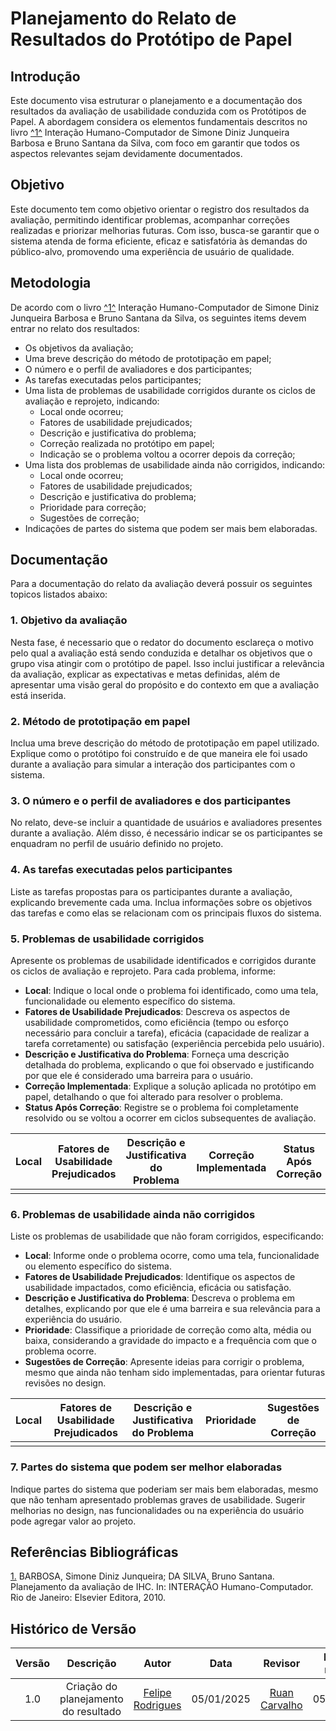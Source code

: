 # Planejamento do Relato de Resultados do Protótipo de Papel

## Introdução

Este documento visa estruturar o planejamento e a documentação dos resultados da avaliação de usabilidade conduzida com os Protótipos de Papel. A abordagem considera os elementos fundamentais descritos no livro <a id="anchor_1" href="#FRM1">^1^</a>  Interação Humano-Computador de Simone Diniz Junqueira Barbosa e Bruno Santana da Silva, com foco em garantir que todos os aspectos relevantes sejam devidamente documentados.

## Objetivo

Este documento tem como objetivo orientar o registro dos resultados da avaliação, permitindo identificar problemas, acompanhar correções realizadas e priorizar melhorias futuras. Com isso, busca-se garantir que o sistema atenda de forma eficiente, eficaz e satisfatória às demandas do público-alvo, promovendo uma experiência de usuário de qualidade.


## Metodologia

De acordo com o livro <a id="anchor_1" href="#FRM1">^1^</a> Interação Humano-Computador de Simone Diniz Junqueira Barbosa e Bruno Santana da Silva, os seguintes items devem entrar no relato dos resultados:

- Os objetivos da avaliação;
- Uma breve descrição do método de prototipação em papel;
- O número e o perfil de avaliadores e dos participantes;
- As tarefas executadas pelos participantes;
- Uma lista de problemas de usabilidade corrigidos durante os ciclos de avaliação e reprojeto, indicando:
    - Local onde ocorreu;
    - Fatores de usabilidade prejudicados;
    - Descrição e justificativa do problema;
    - Correção realizada no protótipo em papel;
    - Indicação se o problema voltou a ocorrer depois da correção;
- Uma lista dos problemas de usabilidade ainda não corrigidos, indicando:
    - Local onde ocorreu;
    - Fatores de usabilidade prejudicados;
    - Descrição e justificativa do problema;
    - Prioridade para correção;
    - Sugestões de correção;
- Indicações de partes do sistema que podem ser mais bem elaboradas.

## Documentação

Para a documentação do relato da avaliação deverá possuir os seguintes topicos listados abaixo:

### 1. Objetivo da avaliação

Nesta fase, é necessario que o redator do documento esclareça o motivo pelo qual a avaliação está sendo conduzida e detalhar os objetivos que o grupo visa atingir com o protótipo de papel. Isso inclui justificar a relevância da avaliação, explicar as expectativas e metas definidas, além de apresentar uma visão geral do propósito e do contexto em que a avaliação está inserida.

### 2. Método de prototipação em papel

Inclua uma breve descrição do método de prototipação em papel utilizado. Explique como o protótipo foi construído e de que maneira ele foi usado durante a avaliação para simular a interação dos participantes com o sistema.

### 3. O número e o perfil de avaliadores e dos participantes

No relato, deve-se incluir a quantidade de usuários e avaliadores presentes durante a avaliação. Além disso, é necessário indicar se os participantes se enquadram no perfil de usuário definido no projeto.

### 4. As tarefas executadas pelos participantes

Liste as tarefas propostas para os participantes durante a avaliação, explicando brevemente cada uma. Inclua informações sobre os objetivos das tarefas e como elas se relacionam com os principais fluxos do sistema.

### 5. Problemas de usabilidade corrigidos

Apresente os problemas de usabilidade identificados e corrigidos durante os ciclos de avaliação e reprojeto. Para cada problema, informe:

- **Local**: Indique o local onde o problema foi identificado, como uma tela, funcionalidade ou elemento específico do sistema.
- **Fatores de Usabilidade Prejudicados**: Descreva os aspectos de usabilidade comprometidos, como eficiência (tempo ou esforço necessário para concluir a tarefa), eficácia (capacidade de realizar a tarefa corretamente) ou satisfação (experiência percebida pelo usuário).
- **Descrição e Justificativa do Problema**: Forneça uma descrição detalhada do problema, explicando o que foi observado e justificando por que ele é considerado uma barreira para o usuário.
- **Correção Implementada**: Explique a solução aplicada no protótipo em papel, detalhando o que foi alterado para resolver o problema.
- **Status Após Correção**: Registre se o problema foi completamente resolvido ou se voltou a ocorrer em ciclos subsequentes de avaliação.

| **Local**                     | **Fatores de Usabilidade Prejudicados** | **Descrição e Justificativa do Problema**                      | **Correção Implementada**                       | **Status Após Correção** |
|-------------------------------|------------------------------------------|----------------------------------------------------------------|------------------------------------------------|--------------------------|
| | | | | |

### 6. Problemas de usabilidade ainda não corrigidos

Liste os problemas de usabilidade que não foram corrigidos, especificando:

- **Local**: Informe onde o problema ocorre, como uma tela, funcionalidade ou elemento específico do sistema.
- **Fatores de Usabilidade Prejudicados**: Identifique os aspectos de usabilidade impactados, como eficiência, eficácia ou satisfação.
- **Descrição e Justificativa do Problema**: Descreva o problema em detalhes, explicando por que ele é uma barreira e sua relevância para a experiência do usuário.
- **Prioridade**: Classifique a prioridade de correção como alta, média ou baixa, considerando a gravidade do impacto e a frequência com que o problema ocorre.
- **Sugestões de Correção**: Apresente ideias para corrigir o problema, mesmo que ainda não tenham sido implementadas, para orientar futuras revisões no design.

| **Local**                     | **Fatores de Usabilidade Prejudicados** | **Descrição e Justificativa do Problema**                      | **Prioridade**                       | **Sugestões de Correção** |
|-------------------------------|------------------------------------------|----------------------------------------------------------------|------------------------------------------------|--------------------------|
| | | | | |

### 7. Partes do sistema que podem ser melhor elaboradas

Indique partes do sistema que poderiam ser mais bem elaboradas, mesmo que não tenham apresentado problemas graves de usabilidade. Sugerir melhorias no design, nas funcionalidades ou na experiência do usuário pode agregar valor ao projeto.

## Referências Bibliográficas

<a id="FRM1" href="#anchor_1">1.</a> BARBOSA, Simone Diniz Junqueira; DA SILVA, Bruno Santana. Planejamento da avaliação de IHC. In: INTERAÇÃO Humano-Computador. Rio de Janeiro: Elsevier Editora, 2010.

## Histórico de Versão

| Versão |               Descrição                |   Autor    |    Data    |    Revisor     | Data de revisão |
| :----: | :------------------------------------: | :--------: | :--------: | :------------: | :-------------: |
|  1.0   | Criação do planejamento do resultado | [Felipe Rodrigues](https://github.com/felipeJRdev) | 05/01/2025 | [Ruan Carvalho](https://github.com/Ruan-Carvalho) | 05/01/2025 |

